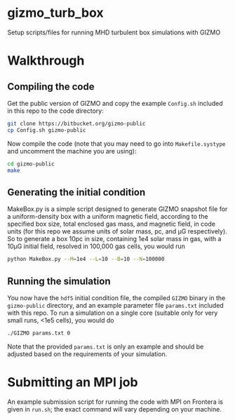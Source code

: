 # gizmo_turb_box
Setup scripts/files for running MHD turbulent box simulations with GIZMO

# Walkthrough
## Compiling the code
Get the public version of GIZMO and copy the example `Config.sh` included in this repo to the code directory:
```bash
git clone https://bitbucket.org/gizmo-public
cp Config.sh gizmo-public
```
Now compile the code (note that you may need to go into `Makefile.systype` and uncomment the machine you are using):
```bash
cd gizmo-public
make
```

## Generating the initial condition
MakeBox.py is a simple script designed to generate GIZMO snapshot file for a uniform-density box with a uniform magnetic field, according to the specified box size, total enclosed gas mass, and magnetic field, in code units (for this repo we assume units of solar mass, pc, and μG respectively). So to generate a box 10pc in size, containing 1e4 solar mass in gas, with a 10μG initial field, resolved in 100,000 gas cells, you would run
```bash
python MakeBox.py --M=1e4 --L=10 --B=10 --N=100000
```

## Running the simulation
You now have the `hdf5` initial condition file, the compiled `GIZMO` binary in the `gizmo-public` directory, and an example parameter file `params.txt` included with this repo. To run a simulation on a single core (suitable only for very small runs, <1e5 cells), you would do

```bash
./GIZMO params.txt 0
```

Note that the provided `params.txt` is only an example and should be adjusted based on the requirements of your simulation.

# Submitting an MPI job
An example submission script for running the code with MPI on Frontera is given in `run.sh`; the exact command will vary depending on your machine.